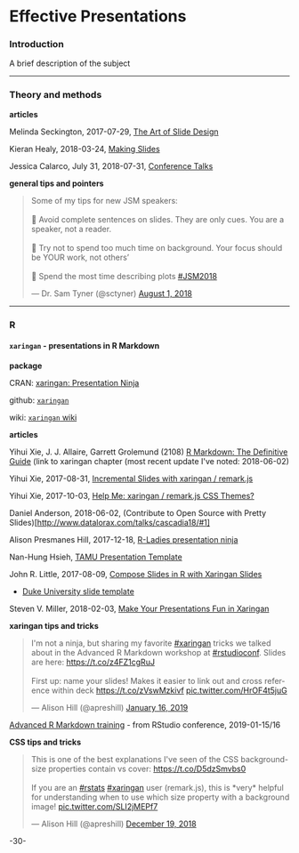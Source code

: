 # Effective Presentations

### Introduction

A brief description of the subject

---
### Theory and methods


**articles**


Melinda Seckington, 2017-07-29, [The Art of Slide Design](https://speakerdeck.com/mseckington/the-art-of-slide-design)

Kieran Healy, 2018-03-24, [Making Slides](https://kieranhealy.org/blog/archives/2018/03/24/making-slides/)

Jessica Calarco, July 31, 2018-07-31, [Conference Talks](http://www.jessicacalarco.com/tips-tricks/2018/7/31/conference-talks)


**general tips and pointers**

<blockquote class="twitter-tweet" data-lang="en"><p lang="en" dir="ltr">Some of my tips for new JSM speakers: <br><br>🔘 Avoid complete sentences on slides. They are only cues. You are a speaker, not a reader.<br><br>🔘 Try not to spend too much time on background. Your focus should be YOUR work, not others’ <br><br>🔘 Spend the most time describing plots <a href="https://twitter.com/hashtag/JSM2018?src=hash&amp;ref_src=twsrc%5Etfw">#JSM2018</a></p>&mdash; Dr. Sam Tyner (@sctyner) <a href="https://twitter.com/sctyner/status/1024776569271668736?ref_src=twsrc%5Etfw">August 1, 2018</a></blockquote>
<script async src="https://platform.twitter.com/widgets.js" charset="utf-8"></script>



---
### R


#### `xaringan` - presentations in R Markdown

**package**

CRAN: [xaringan: Presentation Ninja](https://cran.r-project.org/web/packages/xaringan/index.html)

github: [`xaringan`](https://github.com/yihui/xaringan)

wiki: [`xaringan` wiki](https://github.com/yihui/xaringan/wiki)

**articles**

Yihui Xie, J. J. Allaire, Garrett Grolemund (2108) [R Markdown: The Definitive Guide](https://bookdown.org/yihui/rmarkdown/xaringan.html) (link to xaringan chapter (most recent update I've noted: 2018-06-02)

Yihui Xie, 2017-08-31, [Incremental Slides with xaringan / remark.js](https://slides.yihui.name/xaringan/incremental.html#1)

Yihui Xie, 2017-10-03, [Help Me: xaringan / remark.js CSS Themes?](https://yihui.name/en/2017/10/xaringan-themes/)

Daniel Anderson, 2018-06-02, (Contribute to Open Source with Pretty Slides)[http://www.datalorax.com/talks/cascadia18/#1]

Alison Presmanes Hill, 2017-12-18, [R-Ladies presentation ninja](https://alison.rbind.io/post/r-ladies-slides/)

Nan-Hung Hsieh, [TAMU Presentation Template](https://nanhung.rbind.io/slide/tamu-slide-template.html#1)

John R. Little, 2017-08-09, [Compose Slides in R with Xaringan Slides](https://www.johnlittle.info/post/compose-slides-in-r-with-xaringan-slides/)

* [Duke University slide template](https://github.com/libjohn/slide-template-dukeu)

Steven V. Miller, 2018-02-03, [Make Your Presentations Fun in Xaringan](http://svmiller.com/blog/2018/02/r-markdown-xaringan-theme/)

**xaringan tips and tricks**

<blockquote class="twitter-tweet" data-lang="en"><p lang="en" dir="ltr">I&#39;m not a ninja, but sharing my favorite <a href="https://twitter.com/hashtag/xaringan?src=hash&amp;ref_src=twsrc%5Etfw">#xaringan</a> tricks we talked about in the Advanced R Markdown workshop at <a href="https://twitter.com/hashtag/rstudioconf?src=hash&amp;ref_src=twsrc%5Etfw">#rstudioconf</a>. Slides are here: <a href="https://t.co/z4FZ1cgRuJ">https://t.co/z4FZ1cgRuJ</a><br><br>First up: name your slides! Makes it easier to link out and cross reference within deck <a href="https://t.co/zVswMzkivf">https://t.co/zVswMzkivf</a> <a href="https://t.co/HrOF4t5juG">pic.twitter.com/HrOF4t5juG</a></p>&mdash; Alison Hill (@apreshill) <a href="https://twitter.com/apreshill/status/1085659933238976513?ref_src=twsrc%5Etfw">January 16, 2019</a></blockquote>
<script async src="https://platform.twitter.com/widgets.js" charset="utf-8"></script>

[Advanced R Markdown training](http://arm.rbind.io/) - from RStudio conference, 2019-01-15/16


**CSS tips and tricks**

<blockquote class="twitter-tweet" data-lang="en"><p lang="en" dir="ltr">This is one of the best explanations I&#39;ve seen of the CSS background-size properties contain vs cover: <a href="https://t.co/D5dzSmvbs0">https://t.co/D5dzSmvbs0</a><br><br>If you are an <a href="https://twitter.com/hashtag/rstats?src=hash&amp;ref_src=twsrc%5Etfw">#rstats</a> <a href="https://twitter.com/hashtag/xaringan?src=hash&amp;ref_src=twsrc%5Etfw">#xaringan</a> user (remark.js), this is *very* helpful for understanding when to use which size property with a background image! <a href="https://t.co/SLI2jMEPf7">pic.twitter.com/SLI2jMEPf7</a></p>&mdash; Alison Hill (@apreshill) <a href="https://twitter.com/apreshill/status/1075239136691277824?ref_src=twsrc%5Etfw">December 19, 2018</a></blockquote>
<script async src="https://platform.twitter.com/widgets.js" charset="utf-8"></script>



-30-
